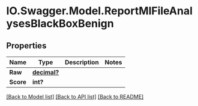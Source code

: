 # IO.Swagger.Model.ReportMlFileAnalysesBlackBoxBenign
## Properties

Name | Type | Description | Notes
------------ | ------------- | ------------- | -------------
**Raw** | [**decimal?**](BigDecimal.md) |  | 
**Score** | **int?** |  | 

[[Back to Model list]](../README.md#documentation-for-models) [[Back to API list]](../README.md#documentation-for-api-endpoints) [[Back to README]](../README.md)


